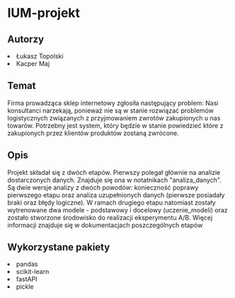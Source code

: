 # IUM-projekt

## Autorzy
<li> Łukasz Topolski
<li> Kacper Maj

## Temat

Firma prowadząca sklep internetowy zgłosiła następujący problem: Nasi konsultanci narzekają, ponieważ nie są w stanie rozwiązać problemów logistycznych związanych z przyjmowaniem zwrotów zakupionych u nas towarów. Potrzebny jest system, który będzie w stanie powiedzieć które z zakupionych przez klientów produktów zostaną zwrócone.

## Opis

Projekt składał się z dwóch etapów. Pierwszy polegał głównie na analizie dostarczonych danych. Znajduje się ona w notatnikach "analiza_danych". Są dwie wersje analizy z dwóch powodów: konieczność poprawy pierwszego etapu oraz analiza uzupełnionych danych (pierwsze posiadały braki oraz błędy logiczne). W ramach drugiego etapu natomiast zostały wytrenowane dwa modele - podstawowy i docelowy (uczenie_modeli) oraz zostało stworzone środowisko do realizacji eksperymentu A/B. Więcej informacji znajduje się w dokumentacjach poszczególnych etapów

## Wykorzystane pakiety
  <li> pandas
  <li> scikit-learn
  <li> fastAPI
  <li> pickle
